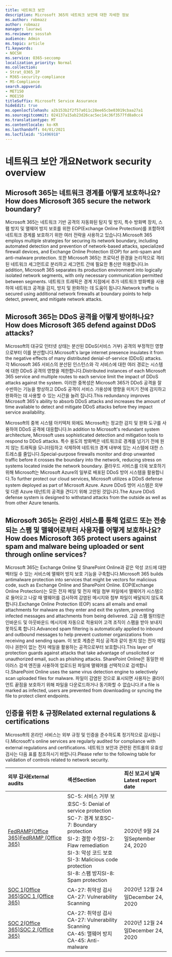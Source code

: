 ```yaml
---
title: 네트워크 보안
description: Microsoft 365의 네트워크 보안에 대한 자세한 정보
ms.author: robmazz
author: robmazz
manager: laurawi
ms.reviewer: sosstah
audience: Admin
ms.topic: article
f1.keywords:
- NOCSH
ms.service: O365-seccomp
localization_priority: Normal
ms.collection:
- Strat_O365_IP
- M365-security-compliance
- MS-Compliance
search.appverid:
- MET150
- MOE150
titleSuffix: Microsoft Service Assurance
hideEdit: true
ms.openlocfilehash: a2b153b2f2f57a011c28ee65cbe03019cbaa27a1
ms.sourcegitcommit: 024137a15ab23d26cac5ec14c36f3577fd8a0cc4
ms.translationtype: MT
ms.contentlocale: ko-KR
ms.lasthandoff: 04/01/2021
ms.locfileid: "51496918"
---
```

# <a name="network-security-overview"></a><span data-ttu-id="77eb4-103">네트워크 보안 개요</span><span class="sxs-lookup"><span data-stu-id="77eb4-103">Network security overview</span></span>

## <a name="how-does-microsoft-365-secure-the-network-boundary"></a><span data-ttu-id="77eb4-104">Microsoft 365는 네트워크 경계를 어떻게 보호하나요?</span><span class="sxs-lookup"><span data-stu-id="77eb4-104">How does Microsoft 365 secure the network boundary?</span></span>

<span data-ttu-id="77eb4-105">Microsoft 365는 네트워크 기반 공격의 자동화된 탐지 및 방지, 특수 방화벽 장치, 스팸 방지 및 맬웨어 방지 보호를 위한 EOP(Exchange Online Protection)를 포함하여 네트워크 경계를 보호하기 위한 여러 전략을 사용하고 있습니다.</span><span class="sxs-lookup"><span data-stu-id="77eb4-105">Microsoft 365 employs multiple strategies for securing its network boundary, including automated detection and prevention of network-based attacks, specialized firewall devices, and Exchange Online Protection (EOP) for anti-spam and anti-malware protection.</span></span> <span data-ttu-id="77eb4-106">또한 Microsoft 365는 프로덕션 환경을 논리적으로 격리된 네트워크 세그먼트로 분리하고 세그먼트 간에 필요한 통신만 허용합니다.</span><span class="sxs-lookup"><span data-stu-id="77eb4-106">In addition, Microsoft 365 separates its production environment into logically isolated network segments, with only necessary communication permitted between segments.</span></span> <span data-ttu-id="77eb4-107">네트워크 트래픽은 경계 지점에서 추가 네트워크 방화벽을 사용하여 네트워크 공격을 감지, 방지 및 완화하는 데 도움이 됩니다.</span><span class="sxs-lookup"><span data-stu-id="77eb4-107">Network traffic is secured using additional network firewalls at boundary points to help detect, prevent, and mitigate network attacks.</span></span>

## <a name="how-does-microsoft-365-defend-against-ddos-attacks"></a><span data-ttu-id="77eb4-108">Microsoft 365는 DDoS 공격을 어떻게 방어하나요?</span><span class="sxs-lookup"><span data-stu-id="77eb4-108">How does Microsoft 365 defend against DDoS attacks?</span></span>

<span data-ttu-id="77eb4-109">Microsoft의 대규모 인터넷 상태는 분산된 DDoS(서비스 거부) 공격의 부정적인 영향으로부터 이를 분산합니다.</span><span class="sxs-lookup"><span data-stu-id="77eb4-109">Microsoft's large internet presence insulates it from the negative effects of many distributed denial-of-service (DDoS) attacks.</span></span> <span data-ttu-id="77eb4-110">각 Microsoft 365 서비스의 분산된 인스턴스와 각 서비스에 대한 여러 경로는 시스템에 대한 DDoS 공격의 영향을 제한합니다.</span><span class="sxs-lookup"><span data-stu-id="77eb4-110">Distributed instances of each Microsoft 365 service and multiple routes to each service limit the impact of DDoS attacks against the system.</span></span> <span data-ttu-id="77eb4-111">이러한 중복성은 Microsoft 365가 DDoS 공격을 잘 수반하는 기능을 향상하고 DDoS 공격이 서비스 가용성에 영향을 미치기 전에 감지하고 완화하는 데 사용할 수 있는 시간을 늘려 집니다.</span><span class="sxs-lookup"><span data-stu-id="77eb4-111">This redundancy improves Microsoft 365's ability to absorb DDoS attacks and increases the amount of time available to detect and mitigate DDoS attacks before they impact service availability.</span></span>

<span data-ttu-id="77eb4-112">Microsoft의 중복 시스템 아키텍처 외에도 Microsoft는 정교한 감지 및 완화 도구를 사용하여 DDoS 공격에 대응합니다.</span><span class="sxs-lookup"><span data-stu-id="77eb4-112">In addition to Microsoft's redundant system architecture, Microsoft uses sophisticated detection and mitigation tools to respond to DDoS attacks.</span></span> <span data-ttu-id="77eb4-113">특수 용도의 방화벽은 네트워크로 경계를 넘기기 전에 원치 않는 트래픽을 모니터링하고 삭제하여 네트워크 경계 내부에 있는 시스템에 대한 스트레스를 줄입니다.</span><span class="sxs-lookup"><span data-stu-id="77eb4-113">Special-purpose firewalls monitor and drop unwanted traffic before it crosses the boundary into the network, reducing stress on systems located inside the network boundary.</span></span> <span data-ttu-id="77eb4-114">클라우드 서비스를 더욱 보호하기 위해 Microsoft는 Microsoft Azure의 일부로 배포된 DDoS 방어 시스템을 활용합니다.</span><span class="sxs-lookup"><span data-stu-id="77eb4-114">To further protect our cloud services, Microsoft utilizes a DDoS defense system deployed as part of Microsoft Azure.</span></span> <span data-ttu-id="77eb4-115">Azure DDoS 방어 시스템은 외부 및 다른 Azure 테넌트의 공격을 견디기 위해 고안된 것입니다.</span><span class="sxs-lookup"><span data-stu-id="77eb4-115">The Azure DDoS defense system is designed to withstand attacks from the outside as well as from other Azure tenants.</span></span>

## <a name="how-does-microsoft-365-protect-users-against-spam-and-malware-being-uploaded-or-sent-through-online-services"></a><span data-ttu-id="77eb4-116">Microsoft 365는 온라인 서비스를 통해 업로드 또는 전송되는 스팸 및 맬웨어로부터 사용자를 어떻게 보호하나요?</span><span class="sxs-lookup"><span data-stu-id="77eb4-116">How does Microsoft 365 protect users against spam and malware being uploaded or sent through online services?</span></span>

<span data-ttu-id="77eb4-117">Microsoft 365는 Exchange Online 및 SharePoint Online과 같은 악성 코드에 대한 벡터일 수 있는 서비스에 맬웨어 방지 보호 기능을 구축합니다.</span><span class="sxs-lookup"><span data-stu-id="77eb4-117">Microsoft 365 builds antimalware protection into services that might be vectors for malicious code, such as Exchange Online and SharePoint Online.</span></span> <span data-ttu-id="77eb4-118">EOP(Exchange Online Protection)는 모든 전자 메일 및 전자 메일 첨부 파일에서 맬웨어가 시스템으로 들어오고 나갈 때 맬웨어를 검사하여 감염된 메시지와 첨부 파일이 배달되지 않도록 합니다.</span><span class="sxs-lookup"><span data-stu-id="77eb4-118">Exchange Online Protection (EOP) scans all emails and email attachments for malware as they enter and exit the system, preventing infected messages and attachments from being delivered.</span></span> <span data-ttu-id="77eb4-119">고급 스팸 필터링은 인바운드 및 아웃바운드 메시지에 자동으로 적용되어 고객 조직이 스팸을 받아 보내지 못하도록 합니다.</span><span class="sxs-lookup"><span data-stu-id="77eb4-119">Advanced spam filtering is automatically applied to inbound and outbound messages to help prevent customer organizations from receiving and sending spam.</span></span> <span data-ttu-id="77eb4-120">이 보호 계층은 피싱 공격과 같이 원치 않는 전자 메일이나 권한이 없는 전자 메일을 활용하는 공격으로부터 보호합니다.</span><span class="sxs-lookup"><span data-stu-id="77eb4-120">This layer of protection guards against attacks that take advantage of unsolicited or unauthorized email, such as phishing attacks.</span></span> <span data-ttu-id="77eb4-121">SharePoint Online은 동일한 바이러스 검색 엔진을 사용하여 업로드된 파일에 맬웨어를 선택적으로 검색합니다.</span><span class="sxs-lookup"><span data-stu-id="77eb4-121">SharePoint Online uses the same virus detection engine to selectively scan uploaded files for malware.</span></span> <span data-ttu-id="77eb4-122">파일이 감염된 것으로 표시되면 사용자는 클라이언트 끝점을 보호하기 위해 파일을 다운로드하거나 동기화할 수 없습니다.</span><span class="sxs-lookup"><span data-stu-id="77eb4-122">If a file is marked as infected, users are prevented from downloading or syncing the file to protect client endpoints.</span></span>

## <a name="related-external-regulations--certifications"></a><span data-ttu-id="77eb4-123">인증을 위한 & 규정</span><span class="sxs-lookup"><span data-stu-id="77eb4-123">Related external regulations & certifications</span></span>

<span data-ttu-id="77eb4-124">Microsoft의 온라인 서비스는 외부 규정 및 인증을 준수하도록 정기적으로 감사됩니다.</span><span class="sxs-lookup"><span data-stu-id="77eb4-124">Microsoft's online services are regularly audited for compliance with external regulations and certifications.</span></span> <span data-ttu-id="77eb4-125">네트워크 보안과 관련된 컨트롤의 유효성 검사는 다음 표를 참조하시기 바랍니다.</span><span class="sxs-lookup"><span data-stu-id="77eb4-125">Please refer to the following table for validation of controls related to network security.</span></span>

| <span data-ttu-id="77eb4-126">**외부 감사**</span><span class="sxs-lookup"><span data-stu-id="77eb4-126">**External audits**</span></span> | <span data-ttu-id="77eb4-127">**섹션**</span><span class="sxs-lookup"><span data-stu-id="77eb4-127">**Section**</span></span> | <span data-ttu-id="77eb4-128">**최신 보고서 날짜**</span><span class="sxs-lookup"><span data-stu-id="77eb4-128">**Latest report date**</span></span> |
|:--------------------|:------------|:-----------------------|
| [<span data-ttu-id="77eb4-129">FedRAMP(Office 365)</span><span class="sxs-lookup"><span data-stu-id="77eb4-129">FedRAMP (Office 365)</span></span>](https://compliance.microsoft.com/compliancemanager) | <span data-ttu-id="77eb4-130">SC-5: 서비스 거부 보호</span><span class="sxs-lookup"><span data-stu-id="77eb4-130">SC-5: Denial of service protection</span></span> <br> <span data-ttu-id="77eb4-131">SC-7: 경계 보호</span><span class="sxs-lookup"><span data-stu-id="77eb4-131">SC-7: Boundary protection</span></span> <br> <span data-ttu-id="77eb4-132">SI-2: 결함 수정</span><span class="sxs-lookup"><span data-stu-id="77eb4-132">SI-2: Flaw remediation</span></span> <br> <span data-ttu-id="77eb4-133">SI-3: 악성 코드 보호</span><span class="sxs-lookup"><span data-stu-id="77eb4-133">SI-3: Malicious code protection</span></span> <br> <span data-ttu-id="77eb4-134">SI-8: 스팸 방지</span><span class="sxs-lookup"><span data-stu-id="77eb4-134">SI-8: Spam protection</span></span> | <span data-ttu-id="77eb4-135">2020년 9월 24일</span><span class="sxs-lookup"><span data-stu-id="77eb4-135">September 24, 2020</span></span> |
| [<span data-ttu-id="77eb4-136">SOC 1(Office 365)</span><span class="sxs-lookup"><span data-stu-id="77eb4-136">SOC 1 (Office 365)</span></span>](https://servicetrust.microsoft.com/ViewPage/MSComplianceGuideV3?command=Download&downloadType=Document&downloadId=90df3f9c-3aaf-4dbf-99d0-ca9f2991721b&tab=7027ead0-3d6b-11e9-b9e1-290b1eb4cdeb&docTab=7027ead0-3d6b-11e9-b9e1-290b1eb4cdeb_SOC_%2F_SSAE_16_Reports) | <span data-ttu-id="77eb4-137">CA-27: 취약성 검사</span><span class="sxs-lookup"><span data-stu-id="77eb4-137">CA-27: Vulnerability Scanning</span></span> | <span data-ttu-id="77eb4-138">2020년 12월 24일</span><span class="sxs-lookup"><span data-stu-id="77eb4-138">December 24, 2020</span></span> |
| [<span data-ttu-id="77eb4-139">SOC 2(Office 365)</span><span class="sxs-lookup"><span data-stu-id="77eb4-139">SOC 2 (Office 365)</span></span>](https://servicetrust.microsoft.com/ViewPage/MSComplianceGuideV3?command=Download&downloadType=Document&downloadId=a73c1738-7892-42b7-acd3-87b6371c53f6&tab=7027ead0-3d6b-11e9-b9e1-290b1eb4cdeb&docTab=7027ead0-3d6b-11e9-b9e1-290b1eb4cdeb_SOC_%2F_SSAE_16_Reports) | <span data-ttu-id="77eb4-140">CA-27: 취약성 검사</span><span class="sxs-lookup"><span data-stu-id="77eb4-140">CA-27: Vulnerability Scanning</span></span> <br> <span data-ttu-id="77eb4-141">CA-45: 맬웨어 방지</span><span class="sxs-lookup"><span data-stu-id="77eb4-141">CA-45: Anti-malware</span></span> | <span data-ttu-id="77eb4-142">2020년 12월 24일</span><span class="sxs-lookup"><span data-stu-id="77eb4-142">December 24, 2020</span></span> |
